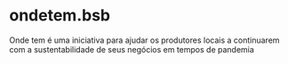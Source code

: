 # ondetem.bsb
Onde tem é uma iniciativa para ajudar os produtores locais a continuarem com a sustentabilidade de seus negócios em tempos de pandemia 
